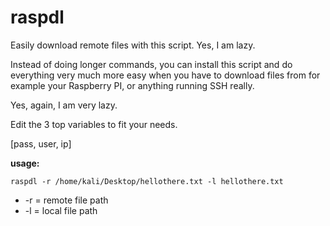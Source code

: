 # raspdl
Easily download remote files with this script. Yes, I am lazy.

Instead of doing longer commands, you can install this script and do everything very much more easy when you have to download files from for example your Raspberry PI, or anything running SSH really.

Yes, again, I am very lazy.

Edit the 3 top variables to fit your needs.

[pass, user, ip]

**usage:**

    raspdl -r /home/kali/Desktop/hellothere.txt -l hellothere.txt
    
  * -r = remote file path
  * -l = local file path
